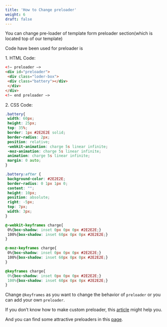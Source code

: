 ```yaml
---
title: 'How to Change preloader'
weight: 6
draft: false
---
```

You can change pre-loader of template form preloader section(which is located top of our template)

Code have been used for preloader is

1\. HTML Code:  
```html
<!– preloader –>
<div id="preloader">
 <div class="loder-box">
 <div class="battery"></div>
 </div>
</div>
<!– end preloader –>
```

2\. CSS Code:  
```css
.battery{  
 width: 60px;  
 height: 25px;  
 top: 35%;  
 border: 1px #2E2E2E solid;  
 border-radius: 2px;  
 position: relative;  
 -webkit-animation: charge 5s linear infinite;  
 -moz-animation: charge 5s linear infinite;  
 animation: charge 5s linear infinite;  
 margin: 0 auto;  
}

.battery:after {  
 background-color: #2E2E2E;  
 border-radius: 0 1px 1px 0;  
 content: "";  
 height: 10px;  
 position: absolute;  
 right: -5px;  
 top: 7px;  
 width: 3px;  
}

@-webkit-keyframes charge{  
 0%{box-shadow: inset 0px 0px 0px #2E2E2E;}  
 100%{box-shadow: inset 60px 0px 0px #2E2E2E;}  
}

@-moz-keyframes charge{  
 0%{box-shadow: inset 0px 0px 0px #2E2E2E;}  
 100%{box-shadow: inset 60px 0px 0px #2E2E2E;}  
}

@keyframes charge{  
 0%{box-shadow: inset 0px 0px 0px #2E2E2E;}  
 100%{box-shadow: inset 60px 0px 0px #2E2E2E;}  
}  
```

Change `@keyframes` as you want to change the behavior of `preloader` or you can add your own `preloader`.

If you don’t know how to make custom preloader, this [article](https://ihatetomatoes.net/create-custom-preloading-screen/) might help you.

And you can find some attractive preloaders in this [page](http://tobiasahlin.com/spinkit/).